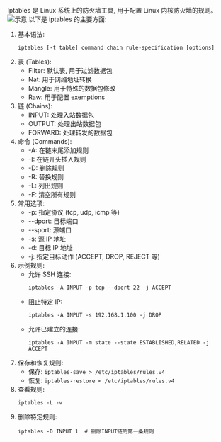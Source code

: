 Iptables 是 Linux 系统上的防火墙工具, 用于配置 Linux 内核防火墙的规则。
![示意](https://www.liuvv.com/p/a8480986/1.png)
以下是 iptables 的主要方面:
1. 基本语法:
	```
   iptables [-t table] command chain rule-specification [options]
   ```
2. 表 (Tables):
   - Filter: 默认表, 用于过滤数据包
   - Nat: 用于网络地址转换
   - Mangle: 用于特殊的数据包修改
   - Raw: 用于配置 exemptions
3. 链 (Chains):
   - INPUT: 处理入站数据包
   - OUTPUT: 处理出站数据包
   - FORWARD: 处理转发的数据包
4. 命令 (Commands):
   - -A: 在链末尾添加规则
   - -I: 在链开头插入规则
   - -D: 删除规则
   - -R: 替换规则
   - -L: 列出规则
   - -F: 清空所有规则
5. 常用选项:
   - -p: 指定协议 (tcp, udp, icmp 等)
   - --dport: 目标端口
   - --sport: 源端口
   - -s: 源 IP 地址
   - -d: 目标 IP 地址
   - -j: 指定目标动作 (ACCEPT, DROP, REJECT 等)
6. 示例规则:
   - 允许 SSH 连接:
     ```
     iptables -A INPUT -p tcp --dport 22 -j ACCEPT
     ```
   - 阻止特定 IP:
     ```
     iptables -A INPUT -s 192.168.1.100 -j DROP
     ```
   - 允许已建立的连接:
     ```
     iptables -A INPUT -m state --state ESTABLISHED,RELATED -j ACCEPT
     ```
7. 保存和恢复规则:
   - 保存: `iptables-save > /etc/iptables/rules.v4`
   - 恢复: `iptables-restore < /etc/iptables/rules.v4`
8. 查看规则:
   ```
   iptables -L -v
   ```
9. 删除特定规则:
   ```
   iptables -D INPUT 1  # 删除INPUT链的第一条规则
   ```

